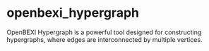 # openbexi_hypergraph
 OpenBEXI Hypergraph is a powerful tool designed for constructing hypergraphs, where edges are interconnected by multiple vertices.

